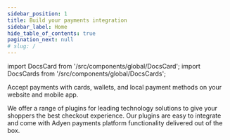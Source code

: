 ```yaml
---
sidebar_position: 1
title: Build your payments integration
sidebar_label: Home
hide_table_of_contents: true
pagination_next: null
# slug: /
---
```


import DocsCard from '/src/components/global/DocsCard';
import DocsCards from '/src/components/global/DocsCards';

<DocsCards>
  <DocsCard header="Online Payments" href="/docs-portal/category/online-payments">
    <p>Accept payments with cards, wallets, and local payment methods on your website and mobile app.</p>
  </DocsCard>

   <DocsCard header="Plugins" href="/docs-portal/category/plugins">
    <p>We offer a range of plugins for leading technology solutions to give your shoppers the best checkout experience. Our plugins are easy to integrate and come with Adyen payments platform functionality delivered out of the box.</p>
  </DocsCard>
</DocsCards>
